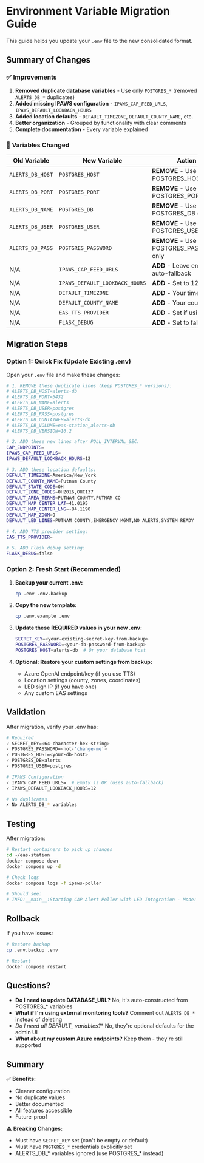 # Environment Variable Migration Guide

This guide helps you update your `.env` file to the new consolidated format.

## Summary of Changes

### ✅ Improvements
1. **Removed duplicate database variables** - Use only `POSTGRES_*` (removed `ALERTS_DB_*` duplicates)
2. **Added missing IPAWS configuration** - `IPAWS_CAP_FEED_URLS`, `IPAWS_DEFAULT_LOOKBACK_HOURS`
3. **Added location defaults** - `DEFAULT_TIMEZONE`, `DEFAULT_COUNTY_NAME`, etc.
4. **Better organization** - Grouped by functionality with clear comments
5. **Complete documentation** - Every variable explained

### 🔄 Variables Changed

| Old Variable | New Variable | Action |
|--------------|--------------|--------|
| `ALERTS_DB_HOST` | `POSTGRES_HOST` | **REMOVE** - Use POSTGRES_HOST only |
| `ALERTS_DB_PORT` | `POSTGRES_PORT` | **REMOVE** - Use POSTGRES_PORT only |
| `ALERTS_DB_NAME` | `POSTGRES_DB` | **REMOVE** - Use POSTGRES_DB only |
| `ALERTS_DB_USER` | `POSTGRES_USER` | **REMOVE** - Use POSTGRES_USER only |
| `ALERTS_DB_PASS` | `POSTGRES_PASSWORD` | **REMOVE** - Use POSTGRES_PASSWORD only |
| N/A | `IPAWS_CAP_FEED_URLS` | **ADD** - Leave empty for auto-fallback |
| N/A | `IPAWS_DEFAULT_LOOKBACK_HOURS` | **ADD** - Set to 12 |
| N/A | `DEFAULT_TIMEZONE` | **ADD** - Your timezone |
| N/A | `DEFAULT_COUNTY_NAME` | **ADD** - Your county |
| N/A | `EAS_TTS_PROVIDER` | **ADD** - Set if using TTS |
| N/A | `FLASK_DEBUG` | **ADD** - Set to false |

## Migration Steps

### Option 1: Quick Fix (Update Existing .env)

Open your `.env` file and make these changes:

```bash
# 1. REMOVE these duplicate lines (keep POSTGRES_* versions):
# ALERTS_DB_HOST=alerts-db
# ALERTS_DB_PORT=5432
# ALERTS_DB_NAME=alerts
# ALERTS_DB_USER=postgres
# ALERTS_DB_PASS=postgres
# ALERTS_DB_CONTAINER=alerts-db
# ALERTS_DB_VOLUME=eas-station_alerts-db
# ALERTS_DB_VERSION=16.2

# 2. ADD these new lines after POLL_INTERVAL_SEC:
CAP_ENDPOINTS=
IPAWS_CAP_FEED_URLS=
IPAWS_DEFAULT_LOOKBACK_HOURS=12

# 3. ADD these location defaults:
DEFAULT_TIMEZONE=America/New_York
DEFAULT_COUNTY_NAME=Putnam County
DEFAULT_STATE_CODE=OH
DEFAULT_ZONE_CODES=OHZ016,OHC137
DEFAULT_AREA_TERMS=PUTNAM COUNTY,PUTNAM CO
DEFAULT_MAP_CENTER_LAT=41.0195
DEFAULT_MAP_CENTER_LNG=-84.1190
DEFAULT_MAP_ZOOM=9
DEFAULT_LED_LINES=PUTNAM COUNTY,EMERGENCY MGMT,NO ALERTS,SYSTEM READY

# 4. ADD TTS provider setting:
EAS_TTS_PROVIDER=

# 5. ADD Flask debug setting:
FLASK_DEBUG=false
```

### Option 2: Fresh Start (Recommended)

1. **Backup your current .env:**
   ```bash
   cp .env .env.backup
   ```

2. **Copy the new template:**
   ```bash
   cp .env.example .env
   ```

3. **Update these REQUIRED values in your new .env:**
   ```bash
   SECRET_KEY=<your-existing-secret-key-from-backup>
   POSTGRES_PASSWORD=<your-db-password-from-backup>
   POSTGRES_HOST=alerts-db  # Or your database host
   ```

4. **Optional: Restore your custom settings from backup:**
   - Azure OpenAI endpoint/key (if you use TTS)
   - Location settings (county, zones, coordinates)
   - LED sign IP (if you have one)
   - Any custom EAS settings

## Validation

After migration, verify your .env has:

```bash
# Required
✓ SECRET_KEY=<64-character-hex-string>
✓ POSTGRES_PASSWORD=<not-'change-me'>
✓ POSTGRES_HOST=<your-db-host>
✓ POSTGRES_DB=alerts
✓ POSTGRES_USER=postgres

# IPAWS Configuration
✓ IPAWS_CAP_FEED_URLS=  # Empty is OK (uses auto-fallback)
✓ IPAWS_DEFAULT_LOOKBACK_HOURS=12

# No duplicates
✗ No ALERTS_DB_* variables
```

## Testing

After migration:

```bash
# Restart containers to pick up changes
cd ~/eas-station
docker compose down
docker compose up -d

# Check logs
docker compose logs -f ipaws-poller

# Should see:
# INFO:__main__:Starting CAP Alert Poller with LED Integration - Mode: IPAWS
```

## Rollback

If you have issues:

```bash
# Restore backup
cp .env.backup .env

# Restart
docker compose restart
```

## Questions?

- **Do I need to update DATABASE_URL?** No, it's auto-constructed from POSTGRES_* variables
- **What if I'm using external monitoring tools?** Comment out `ALERTS_DB_*` instead of deleting
- **Do I need all DEFAULT_* variables?** No, they're optional defaults for the admin UI
- **What about my custom Azure endpoints?** Keep them - they're still supported

## Summary

✅ **Benefits:**
- Cleaner configuration
- No duplicate values
- Better documented
- All features accessible
- Future-proof

⚠️ **Breaking Changes:**
- Must have `SECRET_KEY` set (can't be empty or default)
- Must have `POSTGRES_*` credentials explicitly set
- ALERTS_DB_* variables ignored (use POSTGRES_* instead)
